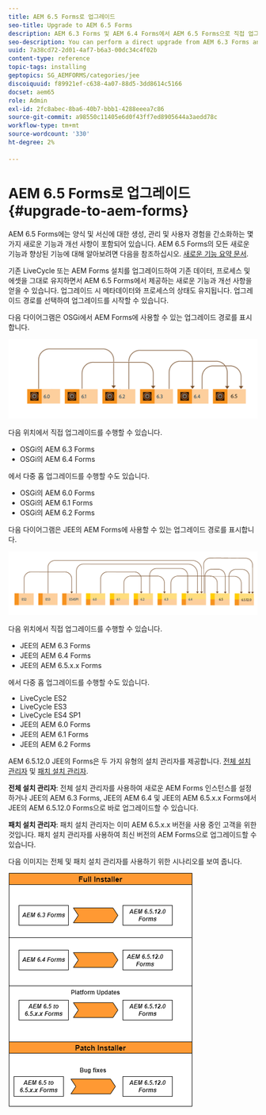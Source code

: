 ```yaml
---
title: AEM 6.5 Forms로 업그레이드
seo-title: Upgrade to AEM 6.5 Forms
description: AEM 6.3 Forms 및 AEM 6.4 Forms에서 AEM 6.5 Forms으로 직접 업그레이드할 수 있습니다.
seo-description: You can perform a direct upgrade from AEM 6.3 Forms and AEM 6.4 Forms to AEM 6.5 Forms.
uuid: 7a38cd72-2d01-4af7-b6a3-00dc34c4f02b
content-type: reference
topic-tags: installing
geptopics: SG_AEMFORMS/categories/jee
discoiquuid: f89921ef-c638-4a07-88d5-3dd8614c5166
docset: aem65
role: Admin
exl-id: 2fc8abec-8ba6-40b7-bbb1-4288eeea7c86
source-git-commit: a98550c11405e6d0f43ff7ed8905644a3aedd78c
workflow-type: tm+mt
source-wordcount: '330'
ht-degree: 2%

---
```


# AEM 6.5 Forms로 업그레이드{#upgrade-to-aem-forms}

AEM 6.5 Forms에는 양식 및 서신에 대한 생성, 관리 및 사용자 경험을 간소화하는 몇 가지 새로운 기능과 개선 사항이 포함되어 있습니다. AEM 6.5 Forms의 모든 새로운 기능과 향상된 기능에 대해 알아보려면 다음을 참조하십시오. [새로운 기능 요약 문서](../../forms/using/whats-new.md).

기존 LiveCycle 또는 AEM Forms 설치를 업그레이드하여 기존 데이터, 프로세스 및 에셋을 그대로 유지하면서 AEM 6.5 Forms에서 제공하는 새로운 기능과 개선 사항을 얻을 수 있습니다. 업그레이드 시 메타데이터와 프로세스의 상태도 유지됩니다. 업그레이드 경로를 선택하여 업그레이드를 시작할 수 있습니다.

다음 다이어그램은 OSGi에서 AEM Forms에 사용할 수 있는 업그레이드 경로를 표시합니다.

![](do-not-localize/osgi-upgrade-path.png)

다음 위치에서 직접 업그레이드를 수행할 수 있습니다.

* OSGi의 AEM 6.3 Forms
* OSGi의 AEM 6.4 Forms

에서 다중 홉 업그레이드를 수행할 수도 있습니다.

* OSGi의 AEM 6.0 Forms
* OSGi의 AEM 6.1 Forms
* OSGi의 AEM 6.2 Forms

다음 다이어그램은 JEE의 AEM Forms에 사용할 수 있는 업그레이드 경로를 표시합니다.

![](do-not-localize/jee-upgrade-6-5.png)

다음 위치에서 직접 업그레이드를 수행할 수 있습니다.

* JEE의 AEM 6.3 Forms
* JEE의 AEM 6.4 Forms
* JEE의 AEM 6.5.x.x Forms

에서 다중 홉 업그레이드를 수행할 수도 있습니다.

* LiveCycle ES2
* LiveCycle ES3
* LiveCycle ES4 SP1
* JEE의 AEM 6.0 Forms
* JEE의 AEM 6.1 Forms
* JEE의 AEM 6.2 Forms

AEM 6.5.12.0 JEE의 Forms은 두 가지 유형의 설치 관리자를 제공합니다. [전체 설치 관리자](https://experienceleague.adobe.com/docs/experience-manager-release-information/aem-release-updates/forms-updates/aem-forms-releases.html) 및 [패치 설치 관리자](https://experienceleague.adobe.com/docs/experience-manager-release-information/aem-release-updates/forms-updates/aem-forms-releases.html).

**전체 설치 관리자**: 전체 설치 관리자를 사용하여 새로운 AEM Forms 인스턴스를 설정하거나 JEE의 AEM 6.3 Forms, JEE의 AEM 6.4 및 JEE의 AEM 6.5.x.x Forms에서 JEE의 AEM 6.5.12.0 Forms으로 바로 업그레이드할 수 있습니다.

**패치 설치 관리자**: 패치 설치 관리자는 이미 AEM 6.5.x.x 버전을 사용 중인 고객을 위한 것입니다. 패치 설치 관리자를 사용하여 최신 버전의 AEM Forms으로 업그레이드할 수 있습니다.

다음 이미지는 전체 및 패치 설치 관리자를 사용하기 위한 시나리오를 보여 줍니다.

![전체 설치 관리자 및 패치 설치 관리자](/help/forms/using/assets/full-and-patch-installer.png)

<!--
[Work in Progress]

Migration involves moving only assets (PDF, XDP, images, adaptive forms, correspondence management assets) from one server to another - processes (LCA), settings, configurations, and a few other pieces of metadata are not migrated. Perform the following steps to migrate to AEM 6.3 Forms:

1. Set up a fresh environment of [AEM 6.3 Forms](https://adobe.com/go/learn_aemforms_documentation_63).
1. Move XDP or other compatible assets to the freshly set instance. For detailed instructions, see [Importing and exporting assets to AEM Forms](../../forms/using/import-export-forms-templates.md). [
   ](../../forms/using/import-export-forms-templates.md)
1. Build the required services, if any.

   For example, if you are using AEM Forms on JEE Document Services, changes are required in the code to use document services available in AEM Forms on OSGi.

1. Perform post-installation activities:

    * **Run Migration Utility**

      The migration utility makes the adaptive forms and correspondence management assets of earlier versions compatible with AEM 6.3 forms. You can download the utility from AEM Software Distribution. For step-by-step information to configure and use the migration utility, see [migration utility](../../forms/using/migration-utility.md) documentation.

    * **Reconfigure Adobe Sign**

      If you had Adobe Sign configured in the previous version of AEM Forms, then reconfigure Adobe Sign from AEM Cloud services. For more details, see [Integrate Adobe Sign with AEM Forms](../../forms/using/adobe-sign-integration-adaptive-forms.md).

      Moreover, AEM 6.3 Forms release has introduced many new Adobe Sign features. For step-by-step information to use Adobe Sign, see [Using Adobe Sign in an adaptive form](../../forms/using/working-with-adobe-sign.md).

    * **Reconfigure analytics and reports**

      In AEM 6.3 Forms, traffic variable for source and success event for impression are not available. So, when you upgrade to AEM 6.3 Forms, AEM Forms stops sending data to Adobe Analytics server and analytics reports for adaptive forms are not available. Moreover, AEM 6.3 Forms introduces traffic variable for the version of form analytics and success event for the amount of time spent on a field. So, reconfigure analytics and reports for your AEM Forms environment. For detailed steps, see [Configuring analytics and reports](../../forms/using/configure-analytics-forms-documents.md).

      Methods to calculate average fill time for forms and average read time for have changed. So, when you upgrade to AEM 6.3 forms, older data (data from previous AEM Forms release) for these metrics is available only in Adobe Analytics. It is not visible in AEM Forms analytics reports. For these metrics, AEM Forms analytics reports display data which is captured after performing the upgrade.
      
      -->
